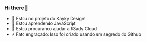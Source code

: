 ### Hi there 👋

- 🔭 Estou no projeto do Kayky Design!
- 🌱 Estou aprendendo JavaScript
- 👯 Estou procurando ajudar a R3ady Cloud
- ⚡ Fato engraçado: Isso foi criado usando um segredo do Github
